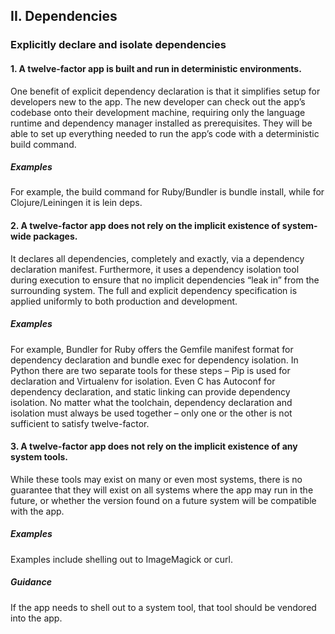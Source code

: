 ## II. Dependencies
### Explicitly declare and isolate dependencies

#### 1\. A twelve-factor app is built and run in deterministic environments.

One benefit of explicit dependency declaration is that it simplifies setup for developers new to the app. The new developer can check out the app’s codebase onto their development machine, requiring only the language runtime and dependency manager installed as prerequisites. They will be able to set up everything needed to run the app’s code with a deterministic build command.

##### Examples

For example, the build command for Ruby/Bundler is bundle install, while for Clojure/Leiningen it is lein deps.

#### 2\. A twelve-factor app does not rely on the implicit existence of system-wide packages.

It declares all dependencies, completely and exactly, via a dependency declaration manifest. Furthermore, it uses a dependency isolation tool during execution to ensure that no implicit dependencies “leak in” from the surrounding system. The full and explicit dependency specification is applied uniformly to both production and development.

##### Examples

For example, Bundler for Ruby offers the Gemfile manifest format for dependency declaration and bundle exec for dependency isolation. In Python there are two separate tools for these steps – Pip is used for declaration and Virtualenv for isolation. Even C has Autoconf for dependency declaration, and static linking can provide dependency isolation. No matter what the toolchain, dependency declaration and isolation must always be used together – only one or the other is not sufficient to satisfy twelve-factor.

#### 3\. A twelve-factor app does not rely on the implicit existence of any system tools.

While these tools may exist on many or even most systems, there is no guarantee that they will exist on all systems where the app may run in the future, or whether the version found on a future system will be compatible with the app.

##### Examples

Examples include shelling out to ImageMagick or curl.

##### Guidance

If the app needs to shell out to a system tool, that tool should be vendored into the app.
